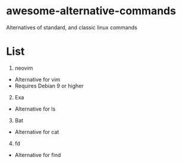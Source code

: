 # awesome-alternative-commands
Alternatives of standard, and classic linux commands


# List


1. neovim
- Alternative for vim
- Requires Debian 9 or higher

2. Exa
- Alternative for ls

3. Bat
- Alternative for cat

4. fd
- Alternative for find
